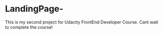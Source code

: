 # LandingPage-
This is my second project for Udacity FrontEnd Developer Course. 
Cant wait to complete the course!
